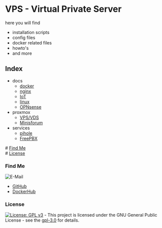 # VPS - Virtual Private Server

here you will find

- installation scripts
- config files
- docker related files
- howto's
- and more

## Index

- docs
  - [docker](https://3x3cut0r.github.io/vps/docker/)
  - [nginx](https://3x3cut0r.github.io/vps/nginx/)
  - [IoT](https://3x3cut0r.github.io/vps/iot/)
  - [linux](https://3x3cut0r.github.io/vps/linux/)
  - [OPNsense](https://3x3cut0r.github.io/vps/opnsense/)
- proxmox
  - [VPS/VDS](https://3x3cut0r.github.io/vps/proxmox/)
  - [Minisforum](https://3x3cut0r.github.io/vps/hm90/)
- services
  - [pihole](https://3x3cut0r.github.io/vps/pihole/)
  - [FreePBX](https://3x3cut0r.github.io/vps/freepbx/)

\# [Find Me](#findme)  
\# [License](#license)

### Find Me <a name="findme"></a>

![E-Mail](https://img.shields.io/badge/E--Mail-executor55%40gmx.de-red)

- [GitHub](https://github.com/3x3cut0r)
- [DockerHub](https://hub.docker.com/u/3x3cut0r)

### License <a name="license"></a>

[![License: GPL v3](https://img.shields.io/badge/License-GPLv3-blue.svg)](https://www.gnu.org/licenses/gpl-3.0) - This project is licensed under the GNU General Public License - see the [gpl-3.0](https://www.gnu.org/licenses/gpl-3.0.en.html) for details.
